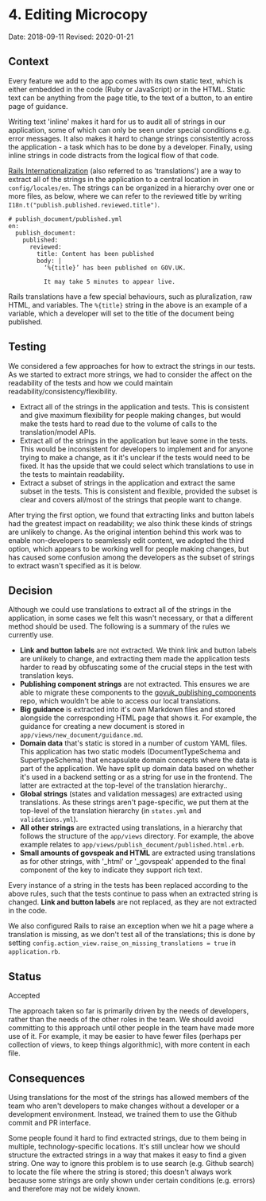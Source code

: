 # 4. Editing Microcopy

Date: 2018-09-11
Revised: 2020-01-21

## Context

Every feature we add to the app comes with its own static text, which is either embedded in the code (Ruby or JavaScript) or in the HTML. Static text can be anything from the page title, to the text of a button, to an entire page of guidance.

Writing text 'inline' makes it hard for us to audit all of strings in our application, some of which can only be seen under special conditions e.g. error messages. It also makes it hard to change strings consistently across the application - a task which has to be done by a developer. Finally, using inline strings in code distracts from the logical flow of that code.

[Rails Internationalization](https://guides.rubyonrails.org/i18n.html) (also referred to as 'translations') are a way to extract all of the strings in the application to a central location in `config/locales/en`. The strings can be organized in a hierarchy over one or more files, as below, where we can refer to the reviewed title by writing `I18n.t("publish.published.reviewed.title")`.

```
# publish_document/published.yml
en:
  publish_document:
    published:
      reviewed:
        title: Content has been published
        body: |
          ‘%{title}’ has been published on GOV.UK.

          It may take 5 minutes to appear live.

```

Rails translations have a few special behaviours, such as pluralization, raw HTML, and variables. The `%{title}` string in the above is an example of a variable, which a developer will set to the title of the document being published.

## Testing

We considered a few approaches for how to extract the strings in our tests. As we started to extract more strings, we had to consider the affect on the readability of the tests and how we could maintain readability/consistency/flexibility.

   * Extract all of the strings in the application and tests. This is consistent and give maximum flexibility for people making changes, but would make the tests hard to read due to the volume of calls to the translation/model APIs.
   * Extract all of the strings in the application but leave some in the tests. This would be inconsistent for developers to implement and for anyone trying to make a change, as it it's unclear if the tests would need to be fixed. It has the upside that we could select which translations to use in the tests to maintain readability.
   * Extract a subset of strings in the application and extract the same subset in the tests. This is consistent and flexible, provided the subset is clear and covers all/most of the strings that people want to change.

After trying the first option, we found that extracting links and button labels had the greatest impact on readability; we also think these kinds of strings are unlikely to change. As the original intention behind this work was to enable non-developers to seamlessly edit content, we adopted the third option, which appears to be working well for people making changes, but has caused some confusion among the developers as the subset of strings to extract wasn't specified as it is below.

## Decision

Although we could use translations to extract all of the strings in the application, in some cases we felt this wasn't necessary, or that a different method should be used. The following is a summary of the rules we currently use.

   * **Link and button labels** are not extracted. We think link and button labels are unlikely to change, and extracting them made the application tests harder to read by obfuscating some of the crucial steps in the test with translation keys.
   * **Publishing component strings** are not extracted. This ensures we are able to migrate these components to the [govuk_publishing_components](https://github.com/alphagov/govuk_publishing_components) repo, which wouldn't be able to access our local translations.
   * **Big guidance** is extracted into it's own Markdown files and stored alongside the corresponding HTML page that shows it. For example, the guidance for creating a new document is stored in `app/views/new_document/guidance.md`.
   * **Domain data** that's static is stored in a number of custom YAML files. This application has two static models (DocumentTypeSchema and SupertypeSchema) that encapsulate domain concepts where the data is part of the application. We have split up domain data based on whether it's used in a backend setting or as a string for use in the frontend. The latter are extracted at the top-level of the translation hierarchy..
   * **Global strings** (states and validation messages) are extracted using translations. As these strings aren't page-specific, we put them at the top-level of the translation hierarchy (in `states.yml` and `validations.yml`).
   * **All other strings** are extracted using translations, in a hierarchy that follows the structure of the `app/views` directory. For example, the above example relates to `app/views/publish_document/published.html.erb`.
   * **Small amounts of govspeak and HTML** are extracted using translations as for other strings, with '\_html' or '\_govspeak' appended to the final component of the key to indicate they support rich text.

Every instance of a string in the tests has been replaced according to the above rules, such that the tests continue to pass when an extracted string is changed. **Link and button labels** are not replaced, as they are not extracted in the code.

We also configured Rails to raise an exception when we hit a page where a translation is missing, as we don't test all of the translations; this is done by setting `config.action_view.raise_on_missing_translations = true` in `application.rb`.

## Status

Accepted

The approach taken so far is primarily driven by the needs of developers, rather than the needs of the other roles in the team. We should avoid committing to this approach until other people in the team have made more use of it. For example, it may be easier to have fewer files (perhaps per collection of views, to keep things algorithmic), with more content in each file.

## Consequences

Using translations for the most of the strings has allowed members of the team who aren't developers to make changes without a developer or a development environment. Instead, we trained them to use the Github commit and PR interface.

Some people found it hard to find extracted strings, due to them being in multiple, technology-specific locations. It's still unclear how we should structure the extracted strings in a way that makes it easy to find a given string. One way to ignore this problem is to use search (e.g. Github search) to locate the file where the string is stored; this doesn't always work because some strings are only shown under certain conditions (e.g. errors) and therefore may not be widely known.
